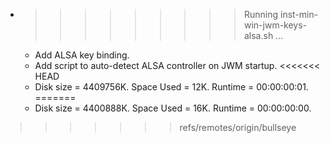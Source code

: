 * >>>>>>>>> Running inst-min-win-jwm-keys-alsa.sh ...
  * Add ALSA key binding.
  * Add script to auto-detect ALSA controller on JWM startup.
<<<<<<< HEAD
  * Disk size = 4409756K. Space Used = 12K. Runtime = 00:00:00:01.
=======
  * Disk size = 4400888K. Space Used = 16K. Runtime = 00:00:00:00.
>>>>>>> refs/remotes/origin/bullseye
